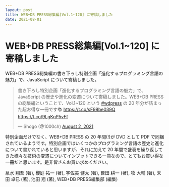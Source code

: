 ```yaml
---
layout: post
title: WEB+DB PRESS総集編[Vol.1~120] に寄稿しました
date: 2021-08-01
---
```


# WEB+DB PRESS総集編[Vol.1~120] に寄稿しました

WEB+DB PRESS総集編の書き下ろし特別企画「進化するプログラミング言語の魅力」で、JavaScript について寄稿しました。

<blockquote class="twitter-tweet"><p lang="ja" dir="ltr">書き下ろし特別企画「進化するプログラミング言語の魅力」で、JavaScript の歴史や進化の変遷について寄稿しました。WEB+DB PRESS の総集編ということで、Vol.1~120 という <a href="https://twitter.com/hashtag/wdpress?src=hash&amp;ref_src=twsrc%5Etfw">#wdpress</a> の 20 年分が詰まった超お得な一冊です📚 <a href="https://t.co/sF98be039Q">https://t.co/sF98be039Q</a> <a href="https://t.co/9LgKqP5vFf">https://t.co/9LgKqP5vFf</a></p>&mdash; Shogo (@1000ch) <a href="https://twitter.com/1000ch/status/1422026776641896449?ref_src=twsrc%5Etfw">August 2, 2021</a></blockquote>

特別企画だけでなく、WEB+DB PRESS の 20 年間(!)が DVD として PDF で同梱されているようです。特別企画ではいくつかのプログラミング言語の歴史と進化について書かれていると思いますが、それに加えて 20 年間で盛衰を繰り返してきた様々な技術の変遷についてインプットできる一冊なので、とてもお買い得な一冊だと思います。是非皆さんお買い求めください。

<affiliate-link
  src="https://images-na.ssl-images-amazon.com/images/I/51ZCoHhRNNS._SX352_BO1,204,203,200_.jpg"
  href="https://www.amazon.co.jp/dp/4297122154"
  tag="1000ch-22"
  title="WEB+DB PRESS 総集編[Vol.1~120]">
  泉水 翔吾 (著), 櫻庭 祐一 (著), 宇佐美 健太 (著), 笹田 耕一 (著), 牧 大輔 (著), 末田 卓巳 (著), 池田 翔  (著), WEB+DB PRESS編集部  (編集)
</affiliate-link>
